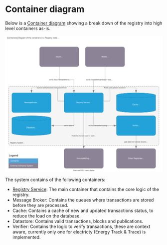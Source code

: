 # Container diagram

Below is a [Container diagram](https://c4model.com/#ContainerDiagram)
showing a break down of the registry into high level containers as-is.

![C4 Container diagram](container.drawio.svg)

The system contains of the following containers:
- [Registry Service](./registry_service.md): The main container that contains the core logic of the registry.
- Message Broker: Contains the queues where transactions are stored before they are processed.
- Cache: Contains a cache of new and updated transactions status, to reduce the load on the database.
- Datastore: Contains valid transactions, blocks and publications.
- Verifier: Contains the logic to verify transactions, these are context aware, currently only one for electricty (Energy Track & Trace) is implemented.
